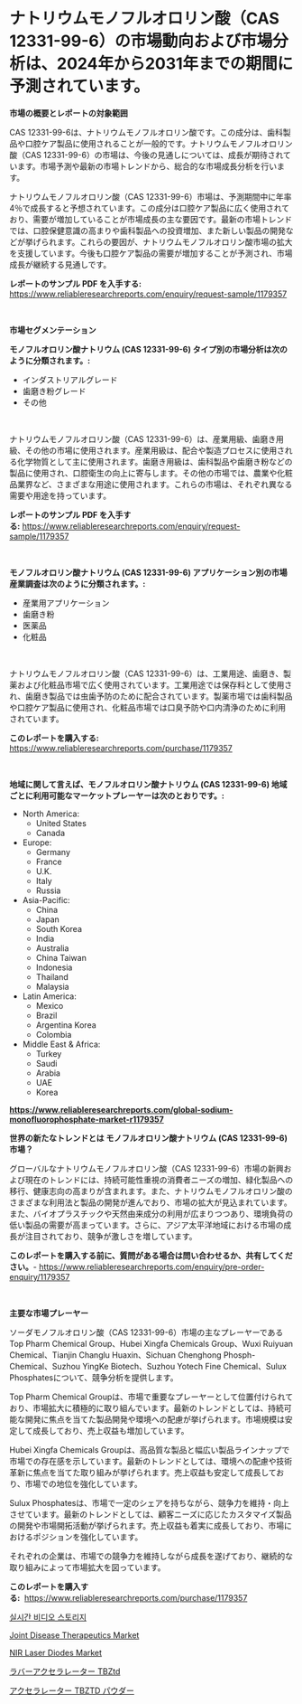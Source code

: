 <p><h1>ナトリウムモノフルオロリン酸（CAS 12331-99-6）の市場動向および市場分析は、2024年から2031年までの期間に予測されています。</h1></p><p><strong>市場の概要とレポートの対象範囲</strong></p>
<p><p>CAS 12331-99-6は、ナトリウムモノフルオロリン酸です。この成分は、歯科製品や口腔ケア製品に使用されることが一般的です。ナトリウムモノフルオロリン酸（CAS 12331-99-6）の市場は、今後の見通しについては、成長が期待されています。市場予測や最新の市場トレンドから、総合的な市場成長分析を行います。</p><p>ナトリウムモノフルオロリン酸（CAS 12331-99-6）市場は、予測期間中に年率4％で成長すると予想されています。この成分は口腔ケア製品に広く使用されており、需要が増加していることが市場成長の主な要因です。最新の市場トレンドでは、口腔保健意識の高まりや歯科製品への投資増加、また新しい製品の開発などが挙げられます。これらの要因が、ナトリウムモノフルオロリン酸市場の拡大を支援しています。今後も口腔ケア製品の需要が増加することが予測され、市場成長が継続する見通しです。</p></p>
<p><strong>レポートのサンプル PDF を入手する:</strong> <a href="https://www.reliableresearchreports.com/enquiry/request-sample/1179357">https://www.reliableresearchreports.com/enquiry/request-sample/1179357</a></p>
<p>&nbsp;</p>
<p><strong>市場セグメンテーション</strong></p>
<p><strong>モノフルオロリン酸ナトリウム (CAS 12331-99-6) タイプ別の市場分析は次のように分類されます。:</strong></p>
<p><ul><li>インダストリアルグレード</li><li>歯磨き粉グレード</li><li>その他</li></ul></p>
<p>&nbsp;</p>
<p><p>ナトリウムモノフルオロリン酸（CAS 12331-99-6）は、産業用級、歯磨き用級、その他の市場に使用されます。産業用級は、配合や製造プロセスに使用される化学物質として主に使用されます。歯磨き用級は、歯科製品や歯磨き粉などの製品に使用され、口腔衛生の向上に寄与します。その他の市場では、農業や化粧品業界など、さまざまな用途に使用されます。これらの市場は、それぞれ異なる需要や用途を持っています。</p></p>
<p><strong>レポートのサンプル PDF を入手する:</strong>&nbsp;<a href="https://www.reliableresearchreports.com/enquiry/request-sample/1179357">https://www.reliableresearchreports.com/enquiry/request-sample/1179357</a></p>
<p>&nbsp;</p>
<p><strong> モノフルオロリン酸ナトリウム (CAS 12331-99-6) アプリケーション別の市場産業調査は次のように分類されます。:</strong></p>
<p><ul><li>産業用アプリケーション</li><li>歯磨き粉</li><li>医薬品</li><li>化粧品</li></ul></p>
<p>&nbsp;</p>
<p><p>ナトリウムモノフルオロリン酸（CAS 12331-99-6）は、工業用途、歯磨き、製薬および化粧品市場で広く使用されています。工業用途では保存料として使用され、歯磨き製品では虫歯予防のために配合されています。製薬市場では歯科製品や口腔ケア製品に使用され、化粧品市場では口臭予防や口内清浄のために利用されています。</p></p>
<p><strong>このレポートを購入する:</strong>&nbsp; <a href="https://www.reliableresearchreports.com/purchase/1179357">https://www.reliableresearchreports.com/purchase/1179357</a></p>
<p>&nbsp;</p>
<p><strong>地域に関して言えば、モノフルオロリン酸ナトリウム (CAS 12331-99-6) 地域ごとに利用可能なマーケットプレーヤーは次のとおりです。:</strong></p>
<p><ul>
    <li>
        North America:
        <ul>
            <li>United States</li>
            <li>Canada</li>
        </ul>
    </li>
    <li>
        Europe:
        <ul>
            <li>Germany</li>
            <li>France</li>
            <li>U.K.</li>
            <li>Italy</li>
            <li>Russia</li>
        </ul>
    </li>
    <li>
        Asia-Pacific:
        <ul>
            <li>China</li>
            <li>Japan</li>
            <li>South Korea</li>
            <li>India</li>
            <li>Australia</li>
            <li>China Taiwan</li>
            <li>Indonesia</li>
            <li>Thailand</li>
            <li>Malaysia</li>
        </ul>
    </li>
    <li>
        Latin America:
        <ul>
            <li>Mexico</li>
            <li>Brazil</li>
            <li>Argentina Korea</li>
            <li>Colombia</li>
        </ul>
    </li>
    <li>
        Middle East & Africa:
        <ul>
            <li>Turkey</li>
            <li>Saudi</li>
            <li>Arabia</li>
            <li>UAE</li>
            <li>Korea</li>
        </ul>
    </li>
    </ul></p>
<p><strong><a href="https://www.reliableresearchreports.com/global-sodium-monofluorophosphate-market-r1179357">https://www.reliableresearchreports.com/global-sodium-monofluorophosphate-market-r1179357</a></strong>&nbsp;</p>
<p><strong>世界の新たなトレンドとは モノフルオロリン酸ナトリウム (CAS 12331-99-6) 市場？</strong></p>
<p><p>グローバルなナトリウムモノフルオロリン酸（CAS 12331-99-6）市場の新興および現在のトレンドには、持続可能性重視の消費者ニーズの増加、緑化製品への移行、健康志向の高まりが含まれます。また、ナトリウムモノフルオロリン酸のさまざまな利用法と製品の開発が進んでおり、市場の拡大が見込まれています。また、バイオプラスチックや天然由来成分の利用が広まりつつあり、環境負荷の低い製品の需要が高まっています。さらに、アジア太平洋地域における市場の成長が注目されており、競争が激しさを増しています。</p></p>
<p><strong>このレポートを購入する前に、質問がある場合は問い合わせるか、共有してください。</strong>- <a href="https://www.reliableresearchreports.com/enquiry/pre-order-enquiry/1179357">https://www.reliableresearchreports.com/enquiry/pre-order-enquiry/1179357</a></p>
<p>&nbsp;</p>
<p><strong>主要な市場プレーヤー</strong></p>
<p><p>ソーダモノフルオロリン酸（CAS 12331-99-6）市場の主なプレーヤーであるTop Pharm Chemical Group、Hubei Xingfa Chemicals Group、Wuxi Ruiyuan Chemical、Tianjin Changlu Huaxin、Sichuan Chenghong Phosph-Chemical、Suzhou YingKe Biotech、Suzhou Yotech Fine Chemical、Sulux Phosphatesについて、競争分析を提供します。 </p><p>Top Pharm Chemical Groupは、市場で重要なプレーヤーとして位置付けられており、市場拡大に積極的に取り組んでいます。最新のトレンドとしては、持続可能な開発に焦点を当てた製品開発や環境への配慮が挙げられます。市場規模は安定して成長しており、売上収益も増加しています。 </p><p>Hubei Xingfa Chemicals Groupは、高品質な製品と幅広い製品ラインナップで市場での存在感を示しています。最新のトレンドとしては、環境への配慮や技術革新に焦点を当てた取り組みが挙げられます。売上収益も安定して成長しており、市場での地位を強化しています。 </p><p>Sulux Phosphatesは、市場で一定のシェアを持ちながら、競争力を維持・向上させています。最新のトレンドとしては、顧客ニーズに応じたカスタマイズ製品の開発や市場開拓活動が挙げられます。売上収益も着実に成長しており、市場におけるポジションを強化しています。 </p><p>それぞれの企業は、市場での競争力を維持しながら成長を遂げており、継続的な取り組みによって市場拡大を図っています。</p></p>
<p><strong>このレポートを購入する:</strong>&nbsp;&nbsp;<a href="https://www.reliableresearchreports.com/purchase/1179357">https://www.reliableresearchreports.com/purchase/1179357</a></p>
<p><p><a href="https://github.com/OliverBarry1954/Market-Research-Report-List-1/blob/main/132761287270.md">실시간 비디오 스토리지</a></p><p><a href="https://github.com/seekum/Market-Research-Report-List-3/blob/main/joint-disease-therapeutics-market.md">Joint Disease Therapeutics Market</a></p><p><a href="https://issuu.com/reportprime-2/docs/nir-laser-diodes-market-size-2030.pptx">NIR Laser Diodes Market</a></p><p><a href="https://github.com/DemarcusKuhlman/Market-Research-Report-List-1/blob/main/635211995625.md">ラバーアクセラレーター TBZtd</a></p><p><a href="https://github.com/DudleyFerry/Market-Research-Report-List-1/blob/main/819937995626.md">アクセラレーター TBZTD パウダー</a></p></p>
